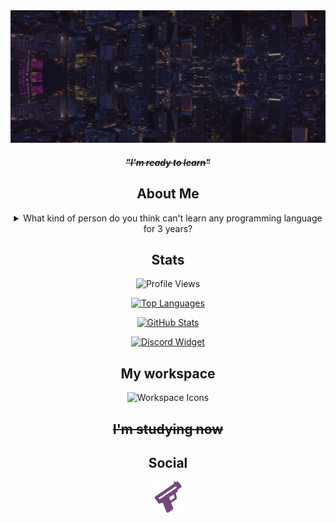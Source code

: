 <div align="center">
  <a href="https://guns.lol/ghfakegh1337">
    <img src="./Background.png" alt="Header" />
  </a>
  
  #### ~~*"I'm ready to learn"*~~

  ## About Me
  
  <details><summary>What kind of person do you think can't learn any programming language for 3 years?</summary>That's me. 😢</details>

  ## Stats
  
  ![Profile Views](https://komarev.com/ghpvc/?username=ghfakegh1337&color=red&style=for-the-badge)
  
  [![Top Languages](https://github-readme-stats.vercel.app/api/top-langs/?username=ghfakegh1337&title_color=7433FF&icon_color=bb2acf&text_color=b3b3ff&bg_color=0,000000,130F40&hide_border=true&layout=compact&hide=batchfile,c#)](https://github.com/ghfakegh1337)
  
  [![GitHub Stats](https://github-readme-stats.vercel.app/api?username=ghfakegh1337&show_icons=true&show_icons=true&title_color=7433FF&icon_color=bb2acf&text_color=b3b3ff&bg_color=0,000000,130F40&hide_border=true)](https://github.com/ghfakegh1337)
  
  [![Discord Widget](https://discord.c99.nl/widget/theme-1/1216658270538698814.png)](https://discord.c99.nl/widget/theme-1/1216658270538698814.png)

  ## My workspace
  
  ![Workspace Icons](https://skillicons.dev/icons?i=windows,linux)

  ## ~~I'm studying now~~

  ## Social

  [![Guns.lol](./gunslol.png)](https://guns.lol/ghfakegh1337)
</div>

